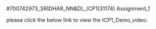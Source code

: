 #700742973_SRIDHAR_NN&DL_ICP1(31174)
Assignment_1

please click the below link to view the ICP1_Demo_video:

